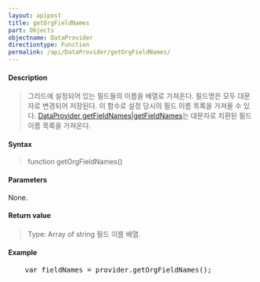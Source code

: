```yaml
---
layout: apipost
title: getOrgFieldNames
part: Objects
objectname: DataProvider
directiontype: Function
permalink: /api/DataProvider/getOrgFieldNames/
---
```



#### Description

> 그리드에 설정되어 있는 필드들의 이름을 배열로 가져온다. 필드명은 모두 대문자로 변경되어 저장된다. 이 함수로 설정 당시의 필드 이름 목록을 가져올 수 있다.
>[DataProvider getFieldNames|getFieldNames](/api/DataProvider/)는 대문자로 치환된 필드 이름 목록을 가져온다.

#### Syntax

> function getOrgFieldNames()

#### Parameters

None.

#### Return value

> Type: Array of string
> 필드 이름 배열.

#### Example

<pre class="prettyprint">
    var fieldNames = provider.getOrgFieldNames();
</pre>


